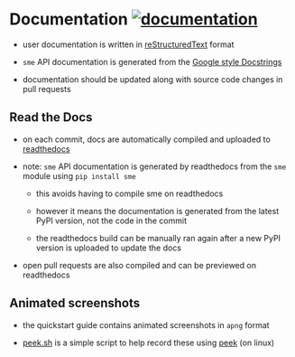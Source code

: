 # Documentation [![documentation](https://readthedocs.org/projects/spatial-model-editor/badge/)](https://spatial-model-editor.readthedocs.io/en/latest/)

- user documentation is written in [reStructuredText](https://www.sphinx-doc.org/en/master/usage/restructuredtext/basics.html) format

- `sme` API documentation is generated from the [Google style Docstrings](https://www.sphinx-doc.org/en/master/usage/extensions/example_google.html#example-google)

- documentation should be updated along with source code changes in pull requests

## Read the Docs

- on each commit, docs are automatically compiled and uploaded to [readthedocs](https://spatial-model-editor.readthedocs.io/)

- note: `sme` API documentation is generated by readthedocs from the `sme` module using `pip install sme`

  - this avoids having to compile sme on readthedocs

  - however it means the documentation is generated from the latest PyPI version, not the code in the commit

  - the readthedocs build can be manually ran again after a new PyPI version is uploaded to update the docs

- open pull requests are also compiled and can be previewed on readthedocs

## Animated screenshots

- the quickstart guide contains animated screenshots in `apng` format

- [peek.sh](peek.sh) is a simple script to help record these using [peek](https://github.com/phw/peek) (on linux)
